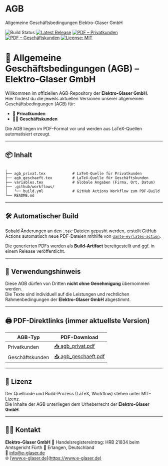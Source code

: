 # AGB

Allgemeine Geschäftsbedingungen Elektro-Glaser GmbH

![Build Status](https://github.com/Elektro-Glaser-GmbH/agb/actions/workflows/latex_build.yml/badge.svg)
[![Latest Release](https://img.shields.io/github/v/release/Elektro-Glaser-GmbH/agb?label=release)](https://github.com/the78mole/agb/releases/latest)
[![PDF – Privatkunden](https://img.shields.io/badge/Download-PDF--Privatkunden-blue)](https://github.com/Elektro-Glaser-GmbH/agb/releases/latest/download/agb_privat.pdf)
[![PDF – Geschäftskunden](https://img.shields.io/badge/Download-PDF--Geschäftskunden-blue)](https://github.com/Elektro-Glaser-GmbH/agb/releases/latest/download/agb_geschaeft.pdf)
[![License: MIT](https://img.shields.io/badge/license-MIT-green.svg)](LICENSE)


# 📄 Allgemeine Geschäftsbedingungen (AGB) – Elektro-Glaser GmbH

Willkommen im offiziellen AGB-Repository der **Elektro-Glaser GmbH**.  
Hier findest du die jeweils aktuellen Versionen unserer allgemeinen Geschäftsbedingungen (AGB) für:

- 🧍 **Privatkunden**  
- 🧑‍💼 **Geschäftskunden**

Die AGB liegen im PDF-Format vor und werden aus LaTeX-Quellen automatisiert erzeugt.

---

## 📦 Inhalt

```text
.
├── agb_privat.tex            # LaTeX-Quelle für Privatkunden
├── agb_geschaeft.tex         # LaTeX-Quelle für Geschäftskunden
├── variables.tex             # Globale Angaben (Firma, Ort, Datum)
├── .github/workflows/
│   └── build.yml             # GitHub Actions Workflow zum PDF-Build
└── README.md
```

---

## 🛠️ Automatischer Build

Sobald Änderungen an den `.tex`-Dateien gepusht werden, erstellt GitHub Actions automatisch neue PDF-Dateien mithilfe von [`dante-ev/latex-action`](https://github.com/dante-ev/latex-action).

Die generierten PDFs werden als **Build-Artifact** bereitgestellt und ggf. in einem Release veröffentlicht.

---

## 🧾 Verwendungshinweis

Diese AGB dürfen von Dritten **nicht ohne Genehmigung** übernommen werden.  
Die Texte sind individuell auf die Leistungen und rechtlichen Rahmenbedingungen der **Elektro-Glaser GmbH** abgestimmt.

---

## 🖨️ PDF-Direktlinks (immer aktuellste Version)

| AGB-Typ         | PDF-Download |
|-----------------|--------------|
| Privatkunden    | [📥 agb_privat.pdf](https://github.com/Elektro-Glaser-GmbH/agb/releases/latest/download/agb_privat.pdf) |
| Geschäftskunden | [📥 agb_geschaeft.pdf](https://github.com/Elektro-Glaser-GmbH/agb/releases/latest/download/agb_geschaeft.pdf) |


---

## 🧰 Lizenz

Der Quellcode und Build-Prozess (LaTeX, Workflow) stehen unter MIT-Lizenz.  
Die Inhalte der AGB unterliegen dem Urheberrecht der **Elektro-Glaser GmbH**.

---

## 🧑‍🔧 Kontakt

**Elektro-Glaser GmbH**
🧾 Handelsregistereintrag: HRB 21834 beim Amtsgericht Fürth
📍 Erlangen, Deutschland  
📧 [info@e-glaser.de](mailto:info@e-glaser.de)  
🌐 [www.e-glaser.de](https://www.e-glaser.de)
